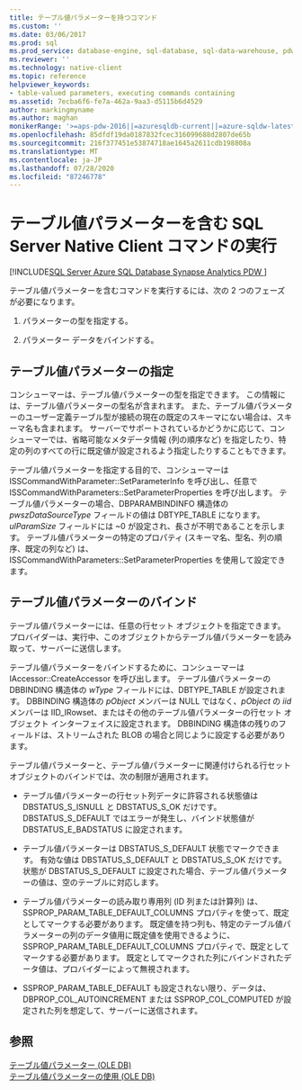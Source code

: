 ```yaml
---
title: テーブル値パラメーターを持つコマンド
ms.custom: ''
ms.date: 03/06/2017
ms.prod: sql
ms.prod_service: database-engine, sql-database, sql-data-warehouse, pdw
ms.reviewer: ''
ms.technology: native-client
ms.topic: reference
helpviewer_keywords:
- table-valued parameters, executing commands containing
ms.assetid: 7ecba6f6-fe7a-462a-9aa3-d5115b6d4529
author: markingmyname
ms.author: maghan
monikerRange: '>=aps-pdw-2016||=azuresqldb-current||=azure-sqldw-latest||>=sql-server-2016||=sqlallproducts-allversions||>=sql-server-linux-2017||=azuresqldb-mi-current'
ms.openlocfilehash: 85dfdf19da0187832fcec316099688d2807de65b
ms.sourcegitcommit: 216f377451e53874718ae1645a2611cdb198808a
ms.translationtype: MT
ms.contentlocale: ja-JP
ms.lasthandoff: 07/28/2020
ms.locfileid: "87246778"
---
```

# <a name="executing-sql-server-native-client-commands-containing-table-valued-parameters"></a>テーブル値パラメーターを含む SQL Server Native Client コマンドの実行
[!INCLUDE[SQL Server Azure SQL Database Synapse Analytics PDW ](../../includes/applies-to-version/sql-asdb-asdbmi-asa-pdw.md)]

  テーブル値パラメーターを含むコマンドを実行するには、次の 2 つのフェーズが必要になります。  
  
1.  パラメーターの型を指定する。  
  
2.  パラメーター データをバインドする。  

## <a name="table-valued-parameter-specification"></a>テーブル値パラメーターの指定  
 コンシューマーは、テーブル値パラメーターの型を指定できます。 この情報には、テーブル値パラメーターの型名が含まれます。 また、テーブル値パラメーターのユーザー定義テーブル型が接続の現在の既定のスキーマにない場合は、スキーマ名も含まれます。 サーバーでサポートされているかどうかに応じて、コンシューマーでは、省略可能なメタデータ情報 (列の順序など) を指定したり、特定の列のすべての行に既定値が設定されるよう指定したりすることもできます。  
  
 テーブル値パラメーターを指定する目的で、コンシューマーは ISSCommandWithParameter::SetParameterInfo を呼び出し、任意で ISSCommandWithParameters::SetParameterProperties を呼び出します。 テーブル値パラメーターの場合、DBPARAMBINDINFO 構造体の *pwszDataSourceType* フィールドの値は DBTYPE_TABLE になります。 *ulParamSize* フィールドには ~0 が設定され、長さが不明であることを示します。 テーブル値パラメーターの特定のプロパティ (スキーマ名、型名、列の順序、既定の列など) は、ISSCommandWithParameters::SetParameterProperties を使用して設定できます。  
  
## <a name="table-valued-parameter-binding"></a>テーブル値パラメーターのバインド  
 テーブル値パラメーターには、任意の行セット オブジェクトを指定できます。 プロバイダーは、実行中、このオブジェクトからテーブル値パラメーターを読み取って、サーバーに送信します。  
  
 テーブル値パラメーターをバインドするために、コンシューマーは IAccessor::CreateAccessor を呼び出します。 テーブル値パラメーターの DBBINDING 構造体の *wType* フィールドには、DBTYPE_TABLE が設定されます。 DBBINDING 構造体の *pObject* メンバーは NULL ではなく、*pObject* の *iid* メンバーは IID_IRowset、またはその他のテーブル値パラメーターの行セット オブジェクト インターフェイスに設定されます。 DBBINDING 構造体の残りのフィールドは、ストリームされた BLOB の場合と同じように設定する必要があります。  
  
 テーブル値パラメーターと、テーブル値パラメーターに関連付けられる行セット オブジェクトのバインドでは、次の制限が適用されます。  
  
-   テーブル値パラメーターの行セット列データに許容される状態値は DBSTATUS_S_ISNULL と DBSTATUS_S_OK だけです。 DBSTATUS_S_DEFAULT ではエラーが発生し、バインド状態値が DBSTATUS_E_BADSTATUS に設定されます。  
  
-   テーブル値パラメーターは DBSTATUS_S_DEFAULT 状態でマークできます。 有効な値は DBSTATUS_S_DEFAULT と DBSTATUS_S_OK だけです。 状態が DBSTATUS_S_DEFAULT に設定された場合、テーブル値パラメーターの値は、空のテーブルに対応します。  
  
-   テーブル値パラメーターの読み取り専用列 (ID 列または計算列) は、SSPROP_PARAM_TABLE_DEFAULT_COLUMNS プロパティを使って、既定としてマークする必要があります。 既定値を持つ列も、特定のテーブル値パラメーターの列のデータ値用に既定値を使用できるように、SSPROP_PARAM_TABLE_DEFAULT_COLUMNS プロパティで、既定としてマークする必要があります。 既定としてマークされた列にバインドされたデータ値は、プロバイダーによって無視されます。  
  
-   SSPROP_PARAM_TABLE_DEFAULT も設定されない限り、データは、DBPROP_COL_AUTOINCREMENT または SSPROP_COL_COMPUTED が設定された列を想定して、サーバーに送信されます。  
  
## <a name="see-also"></a>参照  
 [テーブル値パラメーター &#40;OLE DB&#41;](../../relational-databases/native-client-ole-db-table-valued-parameters/table-valued-parameters-ole-db.md)   
 [テーブル値パラメーターの使用 &#40;OLE DB&#41;](../../relational-databases/native-client-ole-db-how-to/use-table-valued-parameters-ole-db.md)  
  
  
